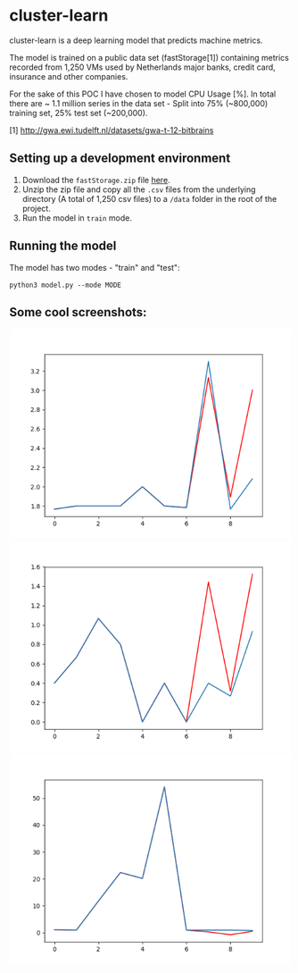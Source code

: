 # cluster-learn

cluster-learn is a deep learning model that predicts machine metrics.

The model is trained on a public data set (fastStorage[1]) containing metrics
recorded from 1,250 VMs used by Netherlands major banks, credit card, insurance
and other companies.

For the sake of this POC I have chosen to model CPU Usage [%].
In total there are ~ 1.1 million series in the data set -
Split into 75% (~800,000) training set, 25% test set (~200,000).

[1] http://gwa.ewi.tudelft.nl/datasets/gwa-t-12-bitbrains

## Setting up a development environment
1. Download the `fastStorage.zip` file [here](http://gwa.ewi.tudelft.nl/datasets/gwa-t-12-bitbrains).
2. Unzip the zip file and copy all the `.csv` files from the underlying
 directory (A total of 1,250 csv files) to a `/data` folder in the root of the project.
3. Run the model in `train` mode.

## Running the model
The model has two modes - "train" and "test":
```
python3 model.py --mode MODE
```

## Some cool screenshots:
![Figure0](https://github.com/nimrodshn/cluster-learn/blob/master/figures/result11.png)
![Figure1](https://github.com/nimrodshn/cluster-learn/blob/master/figures/result9.png)
![Figure2](https://github.com/nimrodshn/cluster-learn/blob/master/figures/result2.png)
